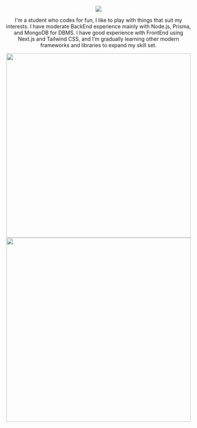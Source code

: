 <p align="center">
  <img src="https://dsc-readme.tsuni.dev/api/user/1304684154985910305?width=400">
</p>
<p align="center">I'm a student who codes for fun, I like to play with things that suit my interests. I have moderate BackEnd experience mainly with Node.js, Prisma, and MongoDB for DBMS. I have good experience with FrontEnd using Next.js and Tailwind CSS, and I’m gradually learning other modern frameworks and libraries to expand my skill set.


<p align="center">
<img src="https://raw.githubusercontent.com/Cliffvincent/GOATBOTV2-BY-NTKHANG/refs/heads/goatbot/snake.svg" width="500">
<img src="https://user-images.githubusercontent.com/74038190/212284115-f47cd8ff-2ffb-4b04-b5bf-4d1c14c0247f.gif" width="500">
<br><br>
